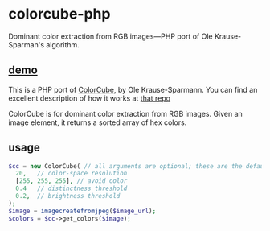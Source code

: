 # colorcube-php
Dominant color extraction from RGB images—PHP port of Ole Krause-Sparman's algorithm.

## [demo](http://mauricio-urrego.github.io/colorcube-php/)

This is a PHP port of [ColorCube](https://github.com/pixelogik/ColorCube), by Ole Krause-Sparmann. You can find an excellent description of how it works at [that repo](https://github.com/pixelogik/ColorCube)

ColorCube is for dominant color extraction from RGB images. Given an image element, it returns a sorted array of hex colors.

## usage

```php
$cc = new ColorCube( // all arguments are optional; these are the defaults:
  20,   // color-space resolution
  [255, 255, 255], // avoid color
  0.4   // distinctness threshold
  0.2,  // brightness threshold
);
$image = imagecreatefromjpeg($image_url);
$colors = $cc->get_colors($image);
```
